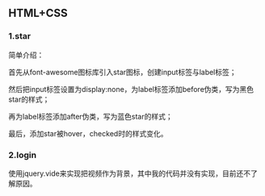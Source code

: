 ## HTML+CSS



### 1.star

简单介绍：

首先从font-awesome图标库引入star图标，创建input标签与label标签；

然后把input标签设置为display:none，为label标签添加before伪类，写为黑色star的样式；

再为label标签添加after伪类，写为蓝色star的样式；

最后，添加star被hover，checked时的样式变化。 

### 2.login

使用jquery.vide来实现把视频作为背景，其中我的代码并没有实现，目前还不了解原因。